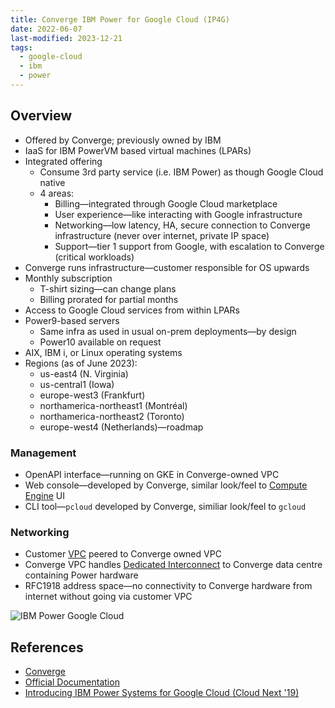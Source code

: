 ```yaml
---
title: Converge IBM Power for Google Cloud (IP4G)
date: 2022-06-07
last-modified: 2023-12-21
tags:
  - google-cloud
  - ibm
  - power
---
```


## Overview

- Offered by Converge; previously owned by IBM
- IaaS for IBM PowerVM based virtual machines (LPARs)
- Integrated offering
	- Consume 3rd party service (i.e. IBM Power) as though Google Cloud native
	- 4 areas:
		- Billing—integrated through Google Cloud marketplace
		- User experience—like interacting with Google infrastructure
		- Networking—low latency, HA, secure connection to Converge infrastructure (never over internet, private IP space)
		- Support—tier 1 support from Google, with escalation to Converge (critical workloads)
- Converge runs infrastructure—customer responsible for OS upwards
- Monthly subscription
	- T-shirt sizing—can change plans
	- Billing prorated for partial months
- Access to Google Cloud services from within LPARs
- Power9-based servers
	- Same infra as used in usual on-prem deployments—by design
	- Power10 available on request
- AIX, IBM i, or Linux operating systems
- Regions (as of June 2023):
	- us-east4 (N. Virginia)
	- us-central1 (Iowa)
	- europe-west3 (Frankfurt)
	- northamerica-northeast1 (Montréal)
	- northamerica-northeast2 (Toronto)
	- europe-west4 (Netherlands)—roadmap

### Management

- OpenAPI interface—running on GKE in Converge-owned VPC
- Web console—developed by Converge, similar look/feel to [Compute Engine](notes/Compute%20Engine.md) UI
- CLI tool—`pcloud` developed by Converge, similiar look/feel to `gcloud`

### Networking

- Customer [VPC](notes/Google%20Cloud%20VPCs.md) peered to Converge owned VPC
- Converge VPC handles [Dedicated Interconnect](notes/Cloud%20Interconnect.md) to Converge data centre containing Power hardware
- RFC1918 address space—no connectivity to Converge hardware from internet without going via customer VPC

![IBM Power Google *Cloud*](files/ibm_power_google_cloud.svg)

## References

- [Converge](https://convergetp.com/gcp/)
- [Official Documentation](https://pforg.ibm.com/docs/Intro_to_IBM_Power_Systems_for_Google_Cloud.html)
- [Introducing IBM Power Systems for Google Cloud (Cloud Next '19)](https://www.youtube.com/watch?v=_0ml4AwewXo)
